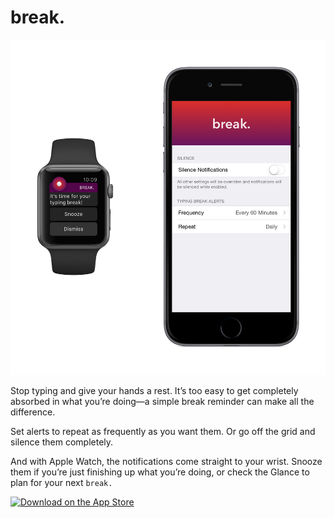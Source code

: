 break.
======

![Mockup](https://raw.githubusercontent.com/aclissold/break./master/Art/Mockup.png)

Stop typing and give your hands a rest. It’s too easy to get completely absorbed
in what you’re doing—a simple break reminder can make all the difference.

Set alerts to repeat as frequently as you want them. Or go off the grid and
silence them completely.

And with Apple Watch, the notifications come straight to your wrist. Snooze them
if you’re just finishing up what you’re doing, or check the Glance to plan for
your next `break.`

[![Download on the App Store](https://cdn.rawgit.com/aclissold/break./16fd79ed681025ac7b756f9d1725bcccbe5b731b/Art/App%20Store.svg)](https://itunes.apple.com/us/app/break./id769114460?mt=8)
